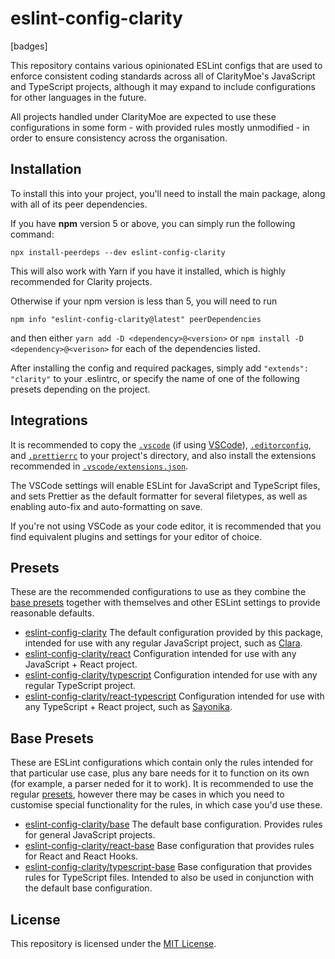 # eslint-config-clarity

[badges]

This repository contains various opinionated ESLint configs that are used to enforce consistent coding standards
across all of ClarityMoe's JavaScript and TypeScript projects, although it may expand to include configurations for
other languages in the future.

All projects handled under ClarityMoe are expected to use these configurations in some form - with provided rules
mostly unmodified - in order to ensure consistency across the organisation.

## Installation

To install this into your project, you'll need to install the main package, along with all of its peer dependencies.

If you have **npm** version 5 or above, you can simply run the following command:

```
npx install-peerdeps --dev eslint-config-clarity
```

This will also work with Yarn if you have it installed, which is highly recommended for Clarity projects.

Otherwise if your npm version is less than 5, you will need to run

```
npm info "eslint-config-clarity@latest" peerDependencies
```

and then either `yarn add -D <dependency>@<version>` or `npm install -D <dependency>@<verison>` for each of the
dependencies listed.

After installing the config and required packages, simply add `"extends": "clarity"` to your .eslintrc, or
specify the name of one of the following presets depending on the project.

## Integrations

It is recommended to copy the [`.vscode`](./.vscode) (if using [VSCode](https://code.visualstudio.com/)),
[`.editorconfig`](./.editorconfig), and [`.prettierrc`](./.prettierrc) to your project's directory, and also install
the extensions recommended in [`.vscode/extensions.json`](./.vscode/extensions.json).

The VSCode settings will enable ESLint for JavaScript and TypeScript files, and sets Prettier as the default formatter
for several filetypes, as well as enabling auto-fix and auto-formatting on save.

If you're not using VSCode as your code editor, it is recommended that you find equivalent plugins and settings for your
editor of choice.

## Presets

These are the recommended configurations to use as they combine the [base presets](#base-presets) together
with themselves and other ESLint settings to provide reasonable defaults.

- [eslint-config-clarity](./index.js) The default configuration provided by this package, intended for use with
  any regular JavaScript project, such as [Clara](https://github.com/ClarityMoe/Clara).
- [eslint-config-clarity/react](./react.js) Configuration intended for use with any JavaScript + React project.
- [eslint-config-clarity/typescript](./typescript.js) Configuration intended for use with any regular TypeScript project.
- [eslint-config-clarity/react-typescript](./react-typescript.js) Configuration intended for use with any TypeScript + React
  project, such as [Sayonika](https://github.com/Sayo-nika/Frontend).

## Base Presets

These are ESLint configurations which contain only the rules intended for that particular use case, plus any
bare needs for it to function on its own (for example, a parser neded for it to work). It is recommended to use
the regular [presets](#presets), however there may be cases in which you need to customise special functionality
for the rules, in which case you'd use these.

- [eslint-config-clarity/base](./base.js) The default base configuration. Provides rules for general JavaScript projects.
- [eslint-config-clarity/react-base](./react-base.js) Base configuration that provides rules for React and React Hooks.
- [eslint-config-clarity/typescript-base](./typescript-base.js) Base configuration that provides rules for TypeScript files.
  Intended to also be used in conjunction with the default base configuration.

## License

This repository is licensed under the [MIT License](./LICENSE).
